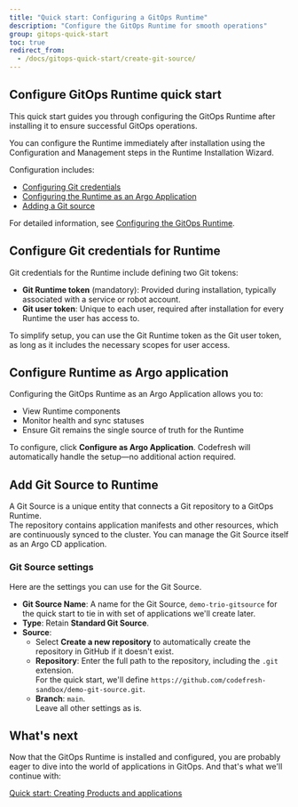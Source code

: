 ```yaml
---
title: "Quick start: Configuring a GitOps Runtime"
description: "Configure the GitOps Runtime for smooth operations"
group: gitops-quick-start
toc: true
redirect_from:
  - /docs/gitops-quick-start/create-git-source/
---
```




## Configure GitOps Runtime quick start
This quick start guides you through configuring the GitOps Runtime after installing it to ensure successful GitOps operations.  

You can configure the Runtime immediately after installation using the Configuration and Management steps in the Runtime Installation Wizard.

Configuration includes:
* [Configuring Git credentials](#configure-git-credentials-for-runtime)
* [Configuring the Runtime as an Argo Application](#configure-runtime-as-argo-application)
* [Adding a Git source](#add-git-source-to-runtime)

For detailed information, see [Configuring the GitOps Runtime]({{site.baseurl}}/docs/installation/gitops/runtime-configuration/).


## Configure Git credentials for Runtime
Git credentials for the Runtime include defining two Git tokens: 
* **Git Runtime token** (mandatory): Provided during installation, typically associated with a service or robot account.
* **Git user token**: Unique to each user, required after installation for every Runtime the user has access to.

To simplify setup, you can use the Git Runtime token as the Git user token, as long as it includes the necessary scopes for user access.


## Configure Runtime as Argo application
Configuring the GitOps Runtime as an Argo Application allows you to:
* View Runtime components
* Monitor health and sync statuses
* Ensure Git remains the single source of truth for the Runtime

To configure, click **Configure as Argo Application**. Codefresh will automatically handle the setup—no additional action required. 


## Add Git Source to Runtime

A Git Source is a unique entity that connects a Git repository to a GitOps Runtime.  
The repository contains application manifests and other resources, which are continuously synced to the cluster. You can manage the Git Source itself as an Argo CD application.

### Git Source settings
Here are the settings you can use for the Git Source.
* **Git Source Name**: A name for the Git Source, `demo-trio-gitsource` for the quick start to tie in with set of applications we'll create later.
* **Type**: Retain **Standard Git Source**.
* **Source**: 
  * Select **Create a new repository** to automatically create the repository in GitHub if it doesn't exist.
  * **Repository**: Enter the full path to the repository, including the `.git` extension.  
	For the quick start, we'll define `https://github.com/codefresh-sandbox/demo-git-source.git`.
  * **Branch**: `main`.  
Leave all other settings as is.

## What's next
Now that the GitOps Runtime is installed and configured, you are probably eager to dive into the world of applications in GitOps.
And that's what we'll continue with:

[Quick start: Creating Products and applications]({{site.baseurl}}/docs/gitops-quick-start/create-app-ui/)


